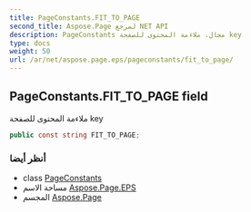 ```yaml
---
title: PageConstants.FIT_TO_PAGE
second_title: Aspose.Page لمرجع NET API
description: PageConstants مجال. ملاءمة المحتوى للصفحة key
type: docs
weight: 50
url: /ar/net/aspose.page.eps/pageconstants/fit_to_page/
---
```

## PageConstants.FIT_TO_PAGE field

ملاءمة المحتوى للصفحة key

```csharp
public const string FIT_TO_PAGE;
```

### أنظر أيضا

* class [PageConstants](../)
* مساحة الاسم [Aspose.Page.EPS](../../pageconstants/)
* المجسم [Aspose.Page](../../../)


